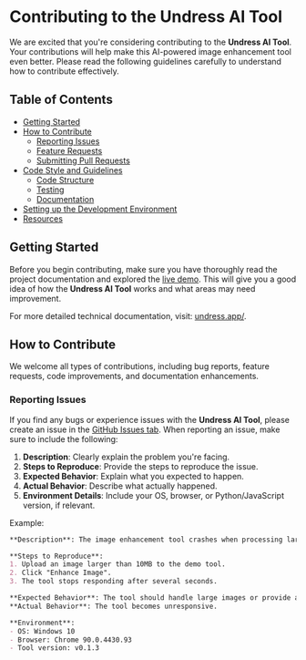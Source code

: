 # Contributing to the Undress AI Tool

We are excited that you're considering contributing to the **Undress AI Tool**. Your contributions will help make this AI-powered image enhancement tool even better. Please read the following guidelines carefully to understand how to contribute effectively.

## Table of Contents

- [Getting Started](#getting-started)
- [How to Contribute](#how-to-contribute)
  - [Reporting Issues](#reporting-issues)
  - [Feature Requests](#feature-requests)
  - [Submitting Pull Requests](#submitting-pull-requests)
- [Code Style and Guidelines](#code-style-and-guidelines)
  - [Code Structure](#code-structure)
  - [Testing](#testing)
  - [Documentation](#documentation)
- [Setting up the Development Environment](#setting-up-the-development-environment)
- [Resources](#resources)

## Getting Started

Before you begin contributing, make sure you have thoroughly read the project documentation and explored the [live demo](https://undress.app/). This will give you a good idea of how the **Undress AI Tool** works and what areas may need improvement.

For more detailed technical documentation, visit: [undress.app/](https://undress.app/).

## How to Contribute

We welcome all types of contributions, including bug reports, feature requests, code improvements, and documentation enhancements.

### Reporting Issues

If you find any bugs or experience issues with the **Undress AI Tool**, please create an issue in the [GitHub Issues tab](https://github.com/your-repo-name/issues). When reporting an issue, make sure to include the following:

1. **Description**: Clearly explain the problem you're facing.
2. **Steps to Reproduce**: Provide the steps to reproduce the issue.
3. **Expected Behavior**: Explain what you expected to happen.
4. **Actual Behavior**: Describe what actually happened.
5. **Environment Details**: Include your OS, browser, or Python/JavaScript version, if relevant.

Example:

```markdown
**Description**: The image enhancement tool crashes when processing large files.

**Steps to Reproduce**:
1. Upload an image larger than 10MB to the demo tool.
2. Click "Enhance Image".
3. The tool stops responding after several seconds.

**Expected Behavior**: The tool should handle large images or provide an appropriate error message.
**Actual Behavior**: The tool becomes unresponsive.

**Environment**: 
- OS: Windows 10
- Browser: Chrome 90.0.4430.93
- Tool version: v0.1.3
